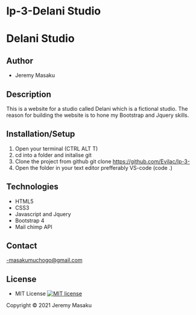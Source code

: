 # Ip-3-Delani Studio
# Delani Studio

## Author

- Jeremy Masaku

## Description

This is a website for a studio called Delani which is a fictional studio. The reason for building the website is to hone my Bootstrap and Jquery skills.

## Installation/Setup

1. Open your terminal (CTRL ALT T)
2. cd into a folder and initalise git
3. Clone the project from github git clone https://github.com/Evilac/Ip-3-
4. Open the folder in your text editor prefferably VS-code (code .)

## Technologies

- HTML5
- CSS3
- Javascript and Jquery
- Bootstrap 4
- Mail chimp API

## Contact

-masakumuchogo@gmail.com

## License

- MIT License [![MIT license](http://img.shields.io/badge/license-MIT-brightgreen.svg)](http://opensource.org/licenses/MIT)

Copyright &copy; 2021 Jeremy Masaku
